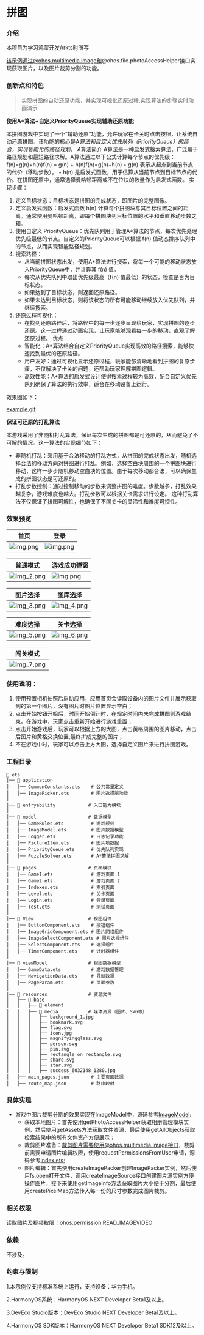 # 拼图

### 介绍
本项目为学习鸿蒙开发Arkts时所写

该示例通过@ohos.multimedia.image和@ohos.file.photoAccessHelper接口实现获取图片，以及图片裁剪分割的功能。

### 创新点和特色
>实现拼图的自动还原功能，并实现可视化还原过程,实现算法的步骤实时动画演示

**使用A*算法+自定义PriorityQueue实现辅助还原功能**

本拼图游戏中实现了一个“辅助还原”功能，允许玩家在卡关时点击按钮，让系统自动还原拼图。该功能的核心是A*算法和自定义优先队列（PriorityQueue）的结合，实现智能化的路径规划。
A*算法简介
A算法是一种启发式搜索算法，广泛用于路径规划和最短路径求解。A算法通过以下公式计算每个节点的优先级： f(n)=g(n)+h(n)f(n) = g(n) + h(n)f(n)=g(n)+h(n)
•	g(n) 表示从起点到当前节点的代价（移动步数）。
•	h(n) 是启发式函数，用于估算从当前节点到目标节点的代价。在拼图还原中，通常选择曼哈顿距离或不在位块的数量作为启发式函数。
实现步骤：
1.	定义目标状态：目标状态是拼图的完成状态，即图片的完整图像。
2.	定义启发式函数：启发式函数 h(n) 计算每个拼图块与其目标位置之间的距离。通常使用曼哈顿距离，即每个拼图块到目标位置的水平和垂直移动步数之和。
3.	使用自定义 PriorityQueue：优先队列用于管理A*算法的节点，每次优先处理优先级最低的节点。自定义的PriorityQueue可以根据 f(n) 值动态排序队列中的节点，从而实现智能路径规划。
4.	搜索路径：
      -	从当前拼图状态出发，使用A*算法进行搜索，将每一个可能的移动状态放入PriorityQueue中，并计算其 f(n) 值。
      -	每次从优先队列中取出优先级最高（f(n) 值最低）的状态，检查是否为目标状态。
      -	如果达到了目标状态，则返回还原路径。
      -	如果未达到目标状态，则将该状态的所有可能移动继续放入优先队列，并继续搜索。
5.	还原过程可视化：
      -	在找到还原路径后，将路径中的每一步逐步呈现给玩家，实现拼图的逐步还原。这一过程通过动画实现，让玩家能够观看每一步的移动，直观了解还原过程。
      优点：
      -	智能化：A*算法结合自定义PriorityQueue实现高效的路径搜索，能够快速找到最优的还原路径。
      -	用户友好：通过可视化显示还原过程，玩家能够清晰地看到拼图的复原步骤，不仅解决了卡关的问题，还帮助玩家理解拼图逻辑。
      -	高效性能：A*算法的启发式设计使得搜索过程较为高效，配合自定义优先队列确保了算法的执行效率，适合在移动设备上运行。

效果图如下：

[example.gif](screenshot%2Fdevice%2Fexample.gif)

**保证可还原的打乱算法**

本游戏采用了非随机打乱算法，保证每次生成的拼图都是可还原的，从而避免了不可解的情况。这一算法的实现细节如下：

[//]: # (-	逆序数计算：首先，通过计算逆序数来判断一个拼图状态是否可解。逆序数是指拼图中较大数在较小数之前出现的次数。一般情况下，奇数逆序数状态为不可解，偶数逆序数状态为可解（具体规则可能依据拼图大小变化）。)
-	非随机打乱：采用基于合法移动的打乱方式，从拼图的完成状态出发，随机选择合法的移动方向对拼图进行打乱。例如，选择空白块周围的一个拼图块进行移动，这样一步步随机移动空白块的位置。由于每次移动都合法，可以确保生成的拼图状态是可还原的。
-	打乱步数控制：通过控制移动的步数来调整拼图的难度。步数越多，打乱效果越复杂，游戏难度也越大。打乱步数可以根据关卡需求进行设定。
这种打乱算法不仅保证了拼图可解性，也确保了不同关卡的灵活性和难度可控性。

### 效果预览
| 首页                                        | 登录                                       |
|-------------------------------------------|------------------------------------------|
| ![img.png](screenshot/img.png) | ![img.png](screenshot/img1.png) |

| 普通模式                           | 游戏成功弹窗                          |
|--------------------------------|---------------------------------|
| ![img_2.png](screenshot/device/img_2.png) | ![img.png](screenshot/device/img.png)|

| 图片选择                    | 图库选择                |
|-------------------------|---------------------|
| ![img_3.png](screenshot/device/img_3.png) | ![img_4.png](screenshot/device/img_4.png) |

| 难度选择                   | 关卡选择                    |
|------------------------|-------------------------|
| ![img_5.png](screenshot/device/img_5.png)| ![img_6.png](screenshot/device/img_6.png) |

| 闯关模式                    |
|-------------------------|
| ![img_7.png](screenshot/device/img_7.png) |


### 使用说明：
1. 使用预置相机拍照后启动应用，应用首页会读取设备内的图片文件并展示获取到的第一个图片，没有图片时图片位置显示空白；
2. 点击开始按钮开始后，时间开始倒计时，在规定时间内未完成拼图则游戏结束。在游戏中，玩家点击重新开始进行游戏重置；
3. 点击开始游戏后，玩家可以根据上方的大图，点击黄格周围的图片移动，点击后图片和黄格交换位置,最终拼成完整的图片；
4. 不在游戏中时，玩家可以点击上方大图，选择自定义图片来进行拼图游戏。

### 工程目录
```
📂 ets
│── 📂 application
│   │── CommonConstants.ets    # 公共常量定义
│   │── ImagePicker.ets        # 图片选择器功能
│
│── 📂 entryability            # 入口能力模块
│
│── 📂 model                   # 数据模型
│   │── GameRules.ets          # 游戏规则
│   │── ImageModel.ets         # 图片数据模型
│   │── Logger.ets             # 日志记录功能
│   │── PictureItem.ets        # 图片项数据
│   │── PriorityQueue.ets      # 优先队列实现
│   │── PuzzleSolver.ets       # A*算法拼图求解
│
│── 📂 pages                   # 页面模块
│   │── Game1.ets              # 游戏页面 1
│   │── Game2.ets              # 游戏页面 2
│   │── Indexes.ets            # 索引页面
│   │── Level.ets              # 关卡页面
│   │── Login.ets              # 登录页面
│   │── Test.ets               # 测试页面
│
│── 📂 View                    # 视图组件
│   │── ButtonComponent.ets    # 按钮组件
│   │── ImageGridComponent.ets # 图片网格组件
│   │── ImageSelectComponent.ets # 图片选择组件
│   │── SelectComponent.ets    # 选择组件
│   │── TimerComponent.ets     # 计时器组件
│
│── 📂 viewModel               # 视图数据模型
│   │── GameData.ets           # 游戏数据管理
│   │── NavigationData.ets     # 导航数据
│   │── PageParam.ets          # 页面参数
│
│── 📂 resources               # 资源文件
│   ├── 📂 base
│   │   ├── 📂 element
│   │   ├── 📂 media           # 媒体资源（图片、SVG等）
│   │   │   ├── background_1.jpg
│   │   │   ├── bookmark.svg
│   │   │   ├── flag.svg
│   │   │   ├── icon.jpg
│   │   │   ├── magnifyingglass.svg
│   │   │   ├── person.svg
│   │   │   ├── pin.svg
│   │   │   ├── rectangle_on_rectangle.svg
│   │   │   ├── share.svg
│   │   │   ├── star.svg
│   │   │   ├── success_6032148_1280.jpg
│   ├── main_pages.json        # 主要页面数据
│   ├── route_map.json         # 路由映射

```
### 具体实现
+ 游戏中图片裁剪分割的效果实现在ImageModel中，源码参考[ImageModel](entry/src/main/ets/model/ImageModel.ets):
  + 获取本地图片：首先使用getPhotoAccessHelper获取相册管理模块实例，然后使用getAssets方法获取文件资源，最后使用getAllObjects获取检索结果中的所有文件资产方便展示；
  + 裁剪图片准备：裁剪图片需要使用@ohos.multimedia.image接口，裁剪前需要申请图片编辑权限，使用requestPermissionsFromUser申请，源码参考[Index.ets](entry/src/main/ets/pages/test.ets);
  + 图片编辑：首先使用createImagePacker创建ImagePacker实例，然后使用fs.open打开文件，调用createImageSource接口创建图片源实例方便操作图片，接下来使用getImageInfo方法获取图片大小便于分割，最后使用createPixelMap方法传入每一份的尺寸参数完成图片裁剪。

### 相关权限

读取图片及视频权限：ohos.permission.READ_IMAGEVIDEO

### 依赖

不涉及。

### 约束与限制

1.本示例仅支持标准系统上运行，支持设备：华为手机。

2.HarmonyOS系统：HarmonyOS NEXT Developer Beta1及以上。

3.DevEco Studio版本：DevEco Studio NEXT Developer Beta1及以上。

4.HarmonyOS SDK版本：HarmonyOS NEXT Developer Beta1 SDK12及以上。
